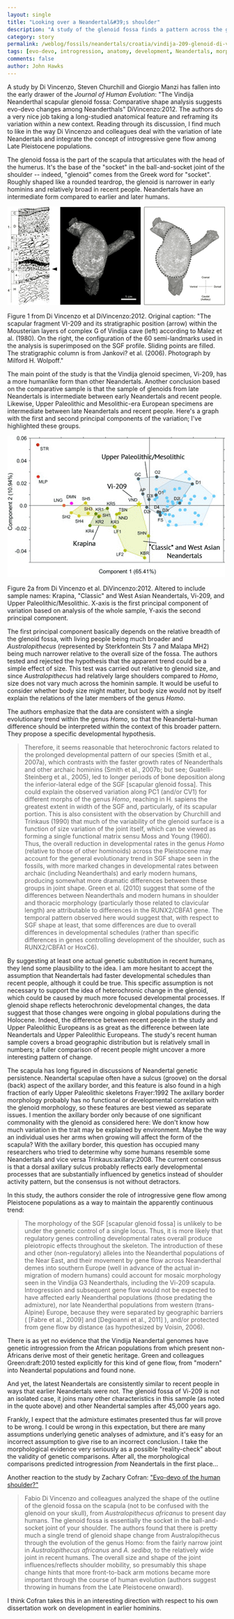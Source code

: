 ```yaml
---
layout: single 
title: "Looking over a Neandertal&#39;s shoulder" 
description: "A study of the glenoid fossa finds a pattern across the genus Homo, and similarities between a Vindija specimen and more recent humans" 
category: story
permalink: /weblog/fossils/neandertals/croatia/vindija-209-glenoid-di-vincenzo-2012.html
tags: [evo-devo, introgression, anatomy, development, Neandertals, morphology] 
comments: false 
author: John Hawks 
---
```



A study by Di Vincenzo, Steven Churchill and Giorgio Manzi has fallen into the early drawer of the <em>Journal of Human Evolution</em>: "The Vindija Neanderthal scapular glenoid fossa: Comparative shape analysis suggests evo-devo changes among Neanderthals" <bib>DiVincenzo:2012</bib>. The authors do a very nice job taking a long-studied anatomical feature and reframing its variation within a new context. Reading through its discussion, I find much to like in the way Di Vincenzo and colleagues deal with the variation of late Neandertals and integrate the concept of introgressive gene flow among Late Pleistocene populations. 

The glenoid fossa is the part of the scapula that articulates with the head of the humerus. It's the base of the "socket" in the ball-and-socket joint of the shoulder -- indeed, "glenoid" comes from the Greek word for "socket". Roughly shaped like a rounded teardrop, the glenoid is narrower in early hominins and relatively broad in recent people. Neandertals have an intermediate form compared to earlier and later humans. 

<div class="middle-picture">
<img src="/graphics/vindija-209-glenoid-figure-1-di-vincenzo-2012.png" alt="Figure 1 from Di Vincenzo et al. 2012, showing glenoid fossa of Vi-209" />
<p class="caption">Figure 1 from Di Vincenzo et al <bib>DiVincenzo:2012</bib>. Original caption: "The scapular fragment VI-209 and its stratigraphic position (arrow) within the Mousterian layers of complex G of Vindija cave (left) according to Malez et al. (1980). On the right, the configuration of the 60 semi-landmarks used in the analysis is superimposed on the SGF profile. Sliding points are filled. The stratigraphic column is from Jankovi? et al. (2006). Photograph by Milford H. Wolpoff."</p>
</div>


The main point of the study is that the Vindija glenoid specimen, Vi-209, has a more humanlike form than other Neandertals. Another conclusion based on the comparative sample is that the sample of glenoids from late Neandertals is intermediate between early Neandertals and recent people. Likewise, Upper Paleolithic and Mesolithic-era European specimens are intermediate between late Neandertals and recent people. Here's a graph with the first and second principal components of the variation; I've highlighted these groups. 


<div class="middle-picture">
<img src="/graphics/vindija-209-glenoid-pc-plot-di-vincenzo-2012.png" alt="Figure 3a from Di Vincenzo et al. 2012" />
<p class="caption">Figure 2a from Di Vincenzo et al. <bib>DiVincenzo:2012</bib>. Altered to include sample names: Krapina, "Classic" and West Asian Neandertals, Vi-209, and Upper Paleolithic/Mesolithic. X-axis is the first principal component of variation based on analysis of the whole sample, Y-axis the second principal component. 
</div>

The first principal component basically depends on the relative breadth of the glenoid fossa, with living people being much broader and <em>Australopithecus</em> (represented by Sterkfontein Sts 7 and Malapa MH2) being much narrower relative to the overall size of the fossa. The authors tested and rejected the hypothesis that the apparent trend could be a simple effect of size. This test was carried out relative to glenoid size, and since <em>Australopithecus</em> had relatively large shoulders compared to <em>Homo</em>, size does not vary much across the hominin sample. It would be useful to consider whether body size might matter, but body size would not by itself explain the relations of the later members of the genus <em>Homo</em>. 

The authors emphasize that the data are consistent with a single evolutionary trend within the genus <em>Homo</em>, so that the Neandertal-human difference should be interpreted within the context of this broader pattern. They propose a specific developmental hypothesis. 

<blockquote>Therefore, it seems reasonable that heterochronic factors related to the prolonged developmental pattern of our species (Smith et al., 2007a), which contrasts with the faster growth rates of Neanderthals and other archaic hominins (Smith et al., 2007b; but see; Guatelli-Steinberg et al., 2005), led to longer periods of bone deposition along the inferior-lateral edge of the SGF [scapular glenoid fossa]. This could explain the observed variation along PC1 (and/or CV1) for different morphs of the genus <em>Homo</em>, reaching in H. sapiens the greatest extent in width of the SGF and, particularly, of its scapular portion. This is also consistent with the observation by Churchill and Trinkaus (1990) that much of the variability of the glenoid surface is a function of size variation of the joint itself, which can be viewed as forming a single functional matrix sensu Moss and Young (1960). Thus, the overall reduction in developmental rates in the genus <em>Homo</em> (relative to those of other hominoids) across the Pleistocene may account for the general evolutionary trend in SGF shape seen in the fossils, with more marked changes in developmental rates between archaic (including Neanderthals) and early modern humans, producing somewhat more dramatic differences between these groups in joint shape. Green et al. (2010) suggest that some of the differences between Neanderthals and modern humans in shoulder and thoracic morphology (particularly those related to clavicular length) are attributable to differences in the RUNX2/CBFA1 gene. The temporal pattern observed here would suggest that, with respect to SGF shape at least, that some differences are due to overall differences in developmental schedules (rather than specific differences in genes controlling development of the shoulder, such as RUNX2/CBFA1 or HoxC6).</blockquote>

By suggesting at least one actual genetic substitution in recent humans, they lend some plausibility to the idea. I am more hesitant to accept the assumption that Neandertals had faster developmental schedules than recent people, although it could be true. This specific assumption is not necessary to support the idea of heterochronic change in the glenoid, which could be caused by much more focused developmental processes. If glenoid shape reflects heterochronic developmental changes, the data suggest that those changes were ongoing in global populations during the Holocene. Indeed, the difference between recent people in the study and Upper Paleolithic Europeans is as great as the difference between late Neandertals and Upper Paleolithic Europeans. The study's recent human sample covers a broad geographic distribution but is relatively small in numbers; a fuller comparison of recent people might uncover a more interesting pattern of change. 


The scapula has long figured in discussions of Neandertal genetic persistence. Neandertal scapulae often have a sulcus (groove) on the dorsal (back) aspect of the axillary border, and this feature is also found in a high fraction of early Upper Paleolithic skeletons <bib>Frayer:1992</bib>  The axillary border morphology probably has no functional or developmental correlation with the glenoid morphology, so these features are best viewed as separate issues. I mention the axillary border only because of one significant commonality with the glenoid as considered here: We don't know how much variation in the trait may be explained by environment. Maybe the way an individual uses her arms when growing will affect the form of the scapula? With the axillary border, this question has occupied many researchers who tried to determine why some humans resemble some Neandertals and vice versa <bib>Trinkaus:axillary:2008</bib>. The current consensus is that a dorsal axillary sulcus probably reflects early developmental processes that are substantially influenced by genetics instead of shoulder activity pattern, but the consensus is not without detractors. 



In this study, the authors consider the role of introgressive gene flow among Pleistocene populations as a way to maintain the apparently continuous trend: 



<blockquote>The morphology of the SGF [scapular glenoid fossa] is unlikely to be under the genetic control of a single locus. Thus, it is more likely that regulatory genes controlling developmental rates overall produce pleiotropic effects throughout the skeleton. The introduction of these and other (non-regulatory) alleles into the Neanderthal populations of the Near East, and their movement by gene flow across Neanderthal demes into southern Europe (well in advance of the actual in-migration of modern humans) could account for mosaic morphology seen in the Vindija G3 Neanderthals, including the Vi-209 scapula. Introgression and subsequent gene flow would not be expected to have affected early Neanderthal populations (those predating the admixture), nor late Neanderthal populations from western (trans-Alpine) Europe, because they were separated by geographic barriers ( [Fabre et al., 2009] and [Degioanni et al., 2011] ), and/or protected from gene flow by distance (as hypothesized by Voisin, 2006).</blockquote>

There is as yet no evidence that the Vindija Neandertal genomes have genetic introgression from the African populations from which present non-Africans derive most of their genetic heritage. Green and colleagues <bib>Green:draft:2010</bib> tested explicitly for this kind of gene flow, from "modern" into Neandertal populations and found none. 

And yet, the latest Neandertals are consistently similar to recent people in ways that earlier Neandertals were not. The glenoid fossa of Vi-209 is not an isolated case, it joins many other characteristics in this sample (as noted in the quote above) and other Neandertal samples after 45,000 years ago. 

Frankly, I expect that the admixture estimates presented thus far will prove to be wrong. I could be wrong in this expectation, but there are many assumptions underlying genetic analyses of admixture, and it's easy for an incorrect assumption to give rise to an incorrect conclusion. I take the morphological evidence very seriously as a possible "reality-check" about the validity of genetic comparisons. After all, the morphological comparisons predicted introgression <em>from</em> Neandertals in the first place...




Another reaction to the study by Zachary Cofran: <a href="http://lawnchairanthropology.blogspot.com/2012/01/evo-devo-of-human-shoulder.html">"Evo-devo of the human shoulder?"</a>

<blockquote>Fabio Di Vincenzo and colleagues analyzed the shape of the outline of the glenoid fossa on the scapula (not to be confused with the glenoid on your skull), from <em>Australopithecus africanus</em> to present day humans. The glenoid fossa is essentially the socket in the ball-and-socket joint of your shoulder. The authors found that there is pretty much a single trend of glenoid shape change from Australopithecus through the evolution of the genus Homo: from the fairly narrow joint in <em>Australopithecus africanus</em> and <em>A. sediba</em>, to the relatively wide joint in recent humans. The overall size and shape of the joint influences/reflects shoulder mobility, so presumably this shape change hints that more front-to-back arm motions became more important through the course of human evolution (authors suggest throwing in humans from the Late Pleistocene onward).</blockquote>

I think Cofran takes this in an interesting direction with respect to his own dissertation work on development in earlier hominins. 

